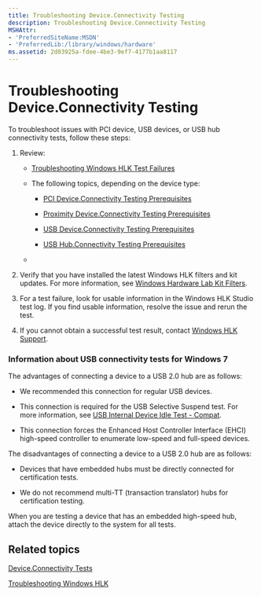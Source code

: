 ```yaml
---
title: Troubleshooting Device.Connectivity Testing
description: Troubleshooting Device.Connectivity Testing
MSHAttr:
- 'PreferredSiteName:MSDN'
- 'PreferredLib:/library/windows/hardware'
ms.assetid: 2d03925a-fdee-4be3-9ef7-4177b1aa8117
---
```


# Troubleshooting Device.Connectivity Testing


To troubleshoot issues with PCI device, USB devices, or USB hub connectivity tests, follow these steps:

1.  Review:

    -   [Troubleshooting Windows HLK Test Failures](..\user\troubleshooting-windows-hlk-test-failures.md)

    -   The following topics, depending on the device type:

        -   [PCI Device.Connectivity Testing Prerequisites](pci-deviceconnectivity-testing-prerequisites.md)

        -   [Proximity Device.Connectivity Testing Prerequisites](proximity-deviceconnectivity-testing-prerequisites.md)

        -   [USB Device.Connectivity Testing Prerequisites](usb-deviceconnectivity-testing-prerequisites.md)

        -   [USB Hub.Connectivity Testing Prerequisites](usb-hubconnectivity-testing-prerequisites.md)

    -   

2.  Verify that you have installed the latest Windows HLK filters and kit updates. For more information, see [Windows Hardware Lab Kit Filters](..\user\windows-hardware-lab-kit-filters.md).

3.  For a test failure, look for usable information in the Windows HLK Studio test log. If you find usable information, resolve the issue and rerun the test.

4.  If you cannot obtain a successful test result, contact [Windows HLK Support](..\user\windows-hlk-support.md).

### <span id="Information_about_USB_connectivity_tests_for_Windows_7"></span><span id="information_about_usb_connectivity_tests_for_windows_7"></span><span id="INFORMATION_ABOUT_USB_CONNECTIVITY_TESTS_FOR_WINDOWS_7"></span>Information about USB connectivity tests for Windows 7

The advantages of connecting a device to a USB 2.0 hub are as follows:

-   We recommended this connection for regular USB devices.

-   This connection is required for the USB Selective Suspend test. For more information, see [USB Internal Device Idle Test - Compat](06e1e2d7-ac7c-4ded-82f7-9c6a31386880.md).

-   This connection forces the Enhanced Host Controller Interface (EHCI) high-speed controller to enumerate low-speed and full-speed devices.

The disadvantages of connecting a device to a USB 2.0 hub are as follows:

-   Devices that have embedded hubs must be directly connected for certification tests.

-   We do not recommend multi-TT (transaction translator) hubs for certification testing.

When you are testing a device that has an embedded high-speed hub, attach the device directly to the system for all tests.

## <span id="related_topics"></span>Related topics


[Device.Connectivity Tests](device-connectivity-tests.md)

[Troubleshooting Windows HLK](..\user\troubleshooting-windows-hlk.md)

 

 








